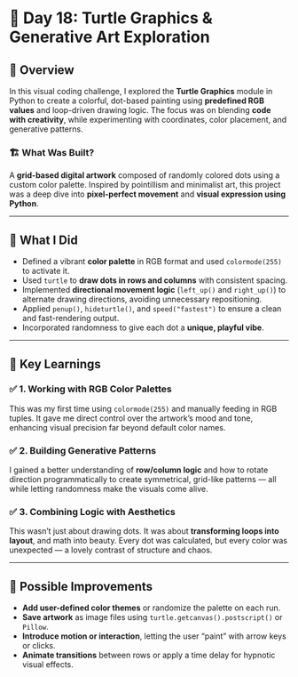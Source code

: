 # 🎨 Day 18: Turtle Graphics & Generative Art Exploration

## 🔹 Overview  
In this visual coding challenge, I explored the **Turtle Graphics** module in Python to create a colorful, dot-based painting using **predefined RGB values** and loop-driven drawing logic. The focus was on blending **code with creativity**, while experimenting with coordinates, color placement, and generative patterns.

### 🏗 What Was Built?
A **grid-based digital artwork** composed of randomly colored dots using a custom color palette. Inspired by pointillism and minimalist art, this project was a deep dive into **pixel-perfect movement** and **visual expression using Python**.

---

## 🔧 What I Did  
- Defined a vibrant **color palette** in RGB format and used `colormode(255)` to activate it.  
- Used `turtle` to **draw dots in rows and columns** with consistent spacing.  
- Implemented **directional movement logic** (`left_up()` and `right_up()`) to alternate drawing directions, avoiding unnecessary repositioning.  
- Applied `penup()`, `hideturtle()`, and `speed("fastest")` to ensure a clean and fast-rendering output.  
- Incorporated randomness to give each dot a **unique, playful vibe**.

---

## 📌 Key Learnings

### ✅ 1. Working with RGB Color Palettes  
This was my first time using `colormode(255)` and manually feeding in RGB tuples. It gave me direct control over the artwork’s mood and tone, enhancing visual precision far beyond default color names.

### ✅ 2. Building Generative Patterns  
I gained a better understanding of **row/column logic** and how to rotate direction programmatically to create symmetrical, grid-like patterns — all while letting randomness make the visuals come alive.

### ✅ 3. Combining Logic with Aesthetics  
This wasn’t just about drawing dots. It was about **transforming loops into layout**, and math into beauty. Every dot was calculated, but every color was unexpected — a lovely contrast of structure and chaos.

---

## 🔮 Possible Improvements  
- **Add user-defined color themes** or randomize the palette on each run.  
- **Save artwork** as image files using `turtle.getcanvas().postscript()` or `Pillow`.  
- **Introduce motion or interaction**, letting the user “paint” with arrow keys or clicks.  
- **Animate transitions** between rows or apply a time delay for hypnotic visual effects.
